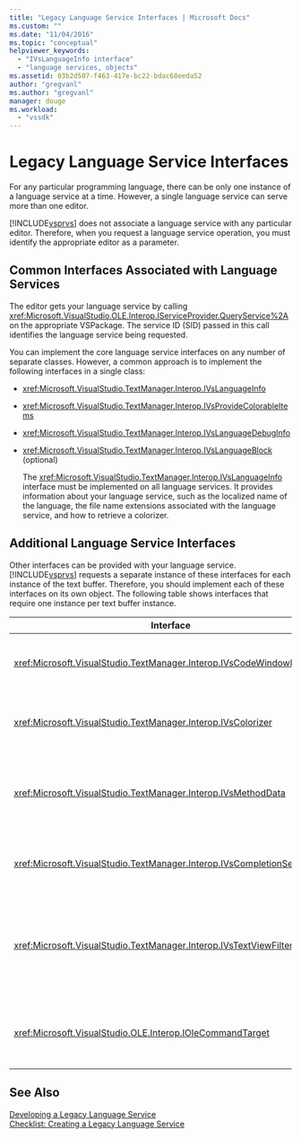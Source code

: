 ```yaml
---
title: "Legacy Language Service Interfaces | Microsoft Docs"
ms.custom: ""
ms.date: "11/04/2016"
ms.topic: "conceptual"
helpviewer_keywords: 
  - "IVsLanguageInfo interface"
  - "language services, objects"
ms.assetid: 03b2d507-f463-417e-bc22-bdac68eeda52
author: "gregvanl"
ms.author: "gregvanl"
manager: douge
ms.workload: 
  - "vssdk"
---
```

# Legacy Language Service Interfaces
For any particular programming language, there can be only one instance of a language service at a time. However, a single language service can serve more than one editor.  
  
 [!INCLUDE[vsprvs](../../code-quality/includes/vsprvs_md.md)] does not associate a language service with any particular editor. Therefore, when you request a language service operation, you must identify the appropriate editor as a parameter.  
  
## Common Interfaces Associated with Language Services  
 The editor gets your language service by calling <xref:Microsoft.VisualStudio.OLE.Interop.IServiceProvider.QueryService%2A> on the appropriate VSPackage. The service ID (SID) passed in this call identifies the language service being requested.  
  
 You can implement the core language service interfaces on any number of separate classes. However, a common approach is to implement the following interfaces in a single class:  
  
- <xref:Microsoft.VisualStudio.TextManager.Interop.IVsLanguageInfo>  
  
- <xref:Microsoft.VisualStudio.TextManager.Interop.IVsProvideColorableItems>  
  
- <xref:Microsoft.VisualStudio.TextManager.Interop.IVsLanguageDebugInfo>  
  
- <xref:Microsoft.VisualStudio.TextManager.Interop.IVsLanguageBlock> (optional)  
  
  The <xref:Microsoft.VisualStudio.TextManager.Interop.IVsLanguageInfo> interface must be implemented on all language services. It provides information about your language service, such as the localized name of the language, the file name extensions associated with the language service, and how to retrieve a colorizer.  
  
## Additional Language Service Interfaces  
 Other interfaces can be provided with your language service. [!INCLUDE[vsprvs](../../code-quality/includes/vsprvs_md.md)] requests a separate instance of these interfaces for each instance of the text buffer. Therefore, you should implement each of these interfaces on its own object. The following table shows interfaces that require one instance per text buffer instance.  
  
|Interface|Description|  
|---------------|-----------------|  
|<xref:Microsoft.VisualStudio.TextManager.Interop.IVsCodeWindowManager>|Manages code window adornments, such as the drop-down bar. You can get this interface by using the <xref:Microsoft.VisualStudio.TextManager.Interop.IVsLanguageInfo.GetCodeWindowManager%2A> method. There is one <xref:Microsoft.VisualStudio.TextManager.Interop.IVsCodeWindowManager> per code window.|  
|<xref:Microsoft.VisualStudio.TextManager.Interop.IVsColorizer>|Colorizes language keywords and delimiters. You can get this interface by using the <xref:Microsoft.VisualStudio.TextManager.Interop.IVsLanguageInfo.GetColorizer%2A> method. <xref:Microsoft.VisualStudio.TextManager.Interop.IVsColorizer> is called at paint time. Avoid computation-intensive work inside <xref:Microsoft.VisualStudio.TextManager.Interop.IVsColorizer> or performance could suffer.|  
|<xref:Microsoft.VisualStudio.TextManager.Interop.IVsMethodData>|Provides IntelliSense parameter tooltips. When the language service recognizes a character that indicates that method data should be displayed, such as an open parenthesis, it calls the <xref:Microsoft.VisualStudio.TextManager.Interop.IVsMethodTipWindow.SetMethodData%2A> method to notify the text view that the language service is ready to display a Parameter Info ToolTip. The text view then calls back into the language service by using the methods of the <xref:Microsoft.VisualStudio.TextManager.Interop.IVsMethodData> interface to get the required information to display the tooltip.|  
|<xref:Microsoft.VisualStudio.TextManager.Interop.IVsCompletionSet>|Provides IntelliSense statement completion. When the language service is ready to display a completion list, it calls the <xref:Microsoft.VisualStudio.TextManager.Interop.IVsTextView.UpdateCompletionStatus%2A> method on the text view. The text view then calls back into the language service by using methods on the <xref:Microsoft.VisualStudio.TextManager.Interop.IVsCompletionSet> object.|  
|<xref:Microsoft.VisualStudio.TextManager.Interop.IVsTextViewFilter>|Allows for modification of the text view using the command handler. The class in which you implement the <xref:Microsoft.VisualStudio.TextManager.Interop.IVsTextViewFilter> interface must also implement the <xref:Microsoft.VisualStudio.OLE.Interop.IOleCommandTarget> interface. The text view retrieves the <xref:Microsoft.VisualStudio.TextManager.Interop.IVsTextViewFilter> object by querying the <xref:Microsoft.VisualStudio.OLE.Interop.IOleCommandTarget> object that is passed into the <xref:Microsoft.VisualStudio.TextManager.Interop.IVsTextView.AddCommandFilter%2A> method. There should be one <xref:Microsoft.VisualStudio.TextManager.Interop.IVsTextViewFilter> object for each view.|  
|<xref:Microsoft.VisualStudio.OLE.Interop.IOleCommandTarget>|Intercepts commands that the user types into the code window. Monitor output from your <xref:Microsoft.VisualStudio.OLE.Interop.IOleCommandTarget> implementation to provide custom completion information and view modification<br /><br /> To pass your <xref:Microsoft.VisualStudio.OLE.Interop.IOleCommandTarget> object to the text view, call <xref:Microsoft.VisualStudio.TextManager.Interop.IVsTextView.AddCommandFilter%2A>.|  
  
## See Also  
 [Developing a Legacy Language Service](../../extensibility/internals/developing-a-legacy-language-service.md)   
 [Checklist: Creating a Legacy Language Service](../../extensibility/internals/checklist-creating-a-legacy-language-service.md)